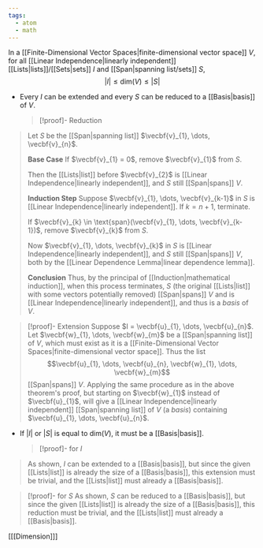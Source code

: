 ```yaml
---
tags:
  - atom
  - math
---
```

In a [[Finite-Dimensional Vector Spaces|finite-dimensional vector space]] $V$, for all [[Linear Independence|linearly independent]] [[Lists|lists]]/[[Sets|sets]] $I$ and [[Span|spanning list/sets]] $S$,
$$ \left| I \right| \le \text{dim}(V) \le \left| S \right|  $$
- Every $I$ can be extended and every $S$ can be reduced to a [[Basis|basis]] of $V$.
  > [!proof]- Reduction
> Let $S$ be the [[Span|spanning list]] $\vecbf{v}_{1}, \dots, \vecbf{v}_{n}$.
>
> **Base Case**
> If $\vecbf{v}_{1} = 0$, remove $\vecbf{v}_{1}$ from $S$.
> 
> Then the [[Lists|list]] before $\vecbf{v}_{2}$ is [[Linear Independence|linearly independent]], and $S$ still [[Span|spans]] $V$.
> 
> **Induction Step**
> Suppose $\vecbf{v}_{1}, \dots, \vecbf{v}_{k-1}$ in $S$ is [[Linear Independence|linearly independent]]. If $k = n+1$, terminate. 
> 
> If $\vecbf{v}_{k} \in \text{span}(\vecbf{v}_{1}, \dots, \vecbf{v}_{k-1})$, remove $\vecbf{v}_{k}$ from $S$.
> 
> Now $\vecbf{v}_{1}, \dots, \vecbf{v}_{k}$ in $S$ is [[Linear Independence|linearly independent]], and $S$ still [[Span|spans]] $V$, both by the [[Linear Dependence Lemma|linear dependence lemma]].
> 
> **Conclusion**
> Thus, by the principal of [[Induction|mathematical induction]], when this process terminates, $S$ (the original [[Lists|list]] with some vectors potentially removed) [[Span|spans]] $V$ and is [[Linear Independence|linearly independent]], and thus is a *basis* of $V$.

  > [!proof]- Extension
> Suppose $I = \vecbf{u}_{1}, \dots, \vecbf{u}_{n}$. Let $\vecbf{w}_{1}, \dots, \vecbf{w}_{m}$ be a [[Span|spanning list]] of $V$, which must exist as it is a [[Finite-Dimensional Vector Spaces|finite-dimensional vector space]]. Thus the list
> $$\vecbf{u}_{1}, \dots, \vecbf{u}_{n}, \vecbf{w}_{1}, \dots, \vecbf{w}_{m}$$
> [[Span|spans]] $V$. Applying the same procedure as in the above theorem's proof, but starting on $\vecbf{w}_{1}$ instead of $\vecbf{u}_{1}$, will give a [[Linear Independence|linearly independent]] [[Span|spanning list]] of $V$ (a *basis*) containing $\vecbf{u}_{1}, \dots, \vecbf{u}_{n}$.

- If $\left| I \right|$ or $\left| S \right|$ is equal to $\text{dim}(V)$, it must be a [[Basis|basis]].
  > [!proof]- for $I$
> As shown, $I$ can be extended to a [[Basis|basis]], but since the given [[Lists|list]] is already the size of a [[Basis|basis]], this extension must be trivial, and the [[Lists|list]] must already a [[Basis|basis]].

  > [!proof]- for $S$
> As shown, $S$ can be reduced to a [[Basis|basis]], but since the given [[Lists|list]] is already the size of a [[Basis|basis]], this reduction must be trivial, and the [[Lists|list]] must already a [[Basis|basis]].

\[[[Dimension]]\]